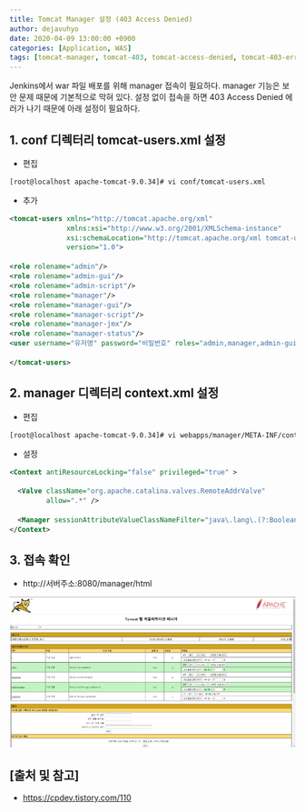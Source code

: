 ```yaml
---
title: Tomcat Manager 설정 (403 Access Denied)
author: dejavuhyo
date: 2020-04-09 13:00:00 +0900
categories: [Application, WAS]
tags: [tomcat-manager, tomcat-403, tomcat-access-denied, tomcat-403-error]
---
```


Jenkins에서 war 파일 배포를 위해 manager 접속이 필요하다. manager 기능은 보안 문제 때문에 기본적으로 막혀 있다.
설정 없이 접속을 하면 403 Access Denied 에러가 나기 때문에 아래 설정이 필요하다.

## 1. conf 디렉터리 tomcat-users.xml 설정

* 편집

```bash
[root@localhost apache-tomcat-9.0.34]# vi conf/tomcat-users.xml
```

* 추가

```xml
<tomcat-users xmlns="http://tomcat.apache.org/xml"
              xmlns:xsi="http://www.w3.org/2001/XMLSchema-instance"
              xsi:schemaLocation="http://tomcat.apache.org/xml tomcat-users.xsd"
              version="1.0">
 
<role rolename="admin"/>
<role rolename="admin-gui"/>
<role rolename="admin-script"/>
<role rolename="manager"/>
<role rolename="manager-gui"/>
<role rolename="manager-script"/>
<role rolename="manager-jmx"/>
<role rolename="manager-status"/>
<user username="유저명" password="비밀번호" roles="admin,manager,admin-gui,admin-script,manager-gui,manager-script,manager-jmx,manager-status" />
 
</tomcat-users>
```

## 2. manager 디렉터리 context.xml 설정

* 편집

```bash
[root@localhost apache-tomcat-9.0.34]# vi webapps/manager/META-INF/context.xml
```

* 설정

```xml
<Context antiResourceLocking="false" privileged="true" >

  <Valve className="org.apache.catalina.valves.RemoteAddrValve"
         allow=".*" />

  <Manager sessionAttributeValueClassNameFilter="java\.lang\.(?:Boolean|Integer|Long|Number|String)|org\.apache\.catalina\.filters\.CsrfPreventionFilter\$LruCache(?:\$1)?|java\.util\.(?:Linked)?HashMap"/>
</Context>
```

## 3. 접속 확인

* http://서버주소:8080/manager/html

![img001](/assets/img/2020-04-09-tomcat-manager/img001.png)

## [출처 및 참고]
* <https://cpdev.tistory.com/110>
